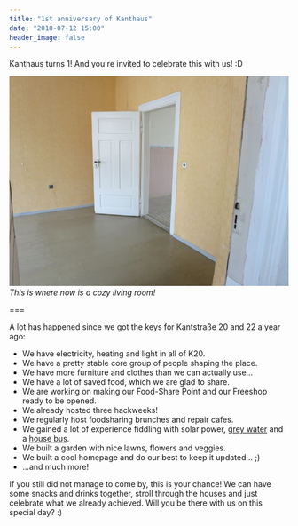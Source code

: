 ```yaml
---
title: "1st anniversary of Kanthaus"
date: "2018-07-12 15:00"
header_image: false
---
```


Kanthaus turns 1! And you're invited to celebrate this with us! :D

![](emptyLiving.jpg)
_This is where now is a cozy living room!_

===

A lot has happened since we got the keys for Kantstraße 20 and 22 a year ago:
- We have electricity, heating and light in all of K20.
- We have a pretty stable core group of people shaping the place.
- We have more furniture and clothes than we can actually use...
- We have a lot of saved food, which we are glad to share.
- We are working on making our Food-Share Point and our Freeshop ready to be opened.
- We already hosted three hackweeks!
- We regularly host foodsharing brunches and repair cafes.
- We gained a lot of experience fiddling with solar power, [grey water](https://handbook.kanthaus.online/greywatersystem.html) and a [house bus](https://handbook.kanthaus.online/housebus.html).
- We built a garden with nice lawns, flowers and veggies.
- We built a cool homepage and do our best to keep it updated... ;)
- ...and much more!

If you still did not manage to come by, this is your chance! We can have some snacks and drinks together, stroll through the houses and just celebrate what we already achieved. Will you be there with us on this special day? :)
